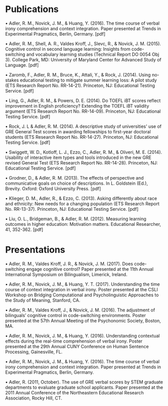 # Publications

•	Adler, R. M., Novick, J. M., & Huang, Y. (2016). The time course of verbal irony comprehension and context integration. Paper presented at Trends in Experimental Pragmatics, Berlin, Germany. [pdf]

•	Adler, R. M., Shell, A. R., Valdes Kroff, J., Slevc, R., & Novick, J. M. (2015). Cognitive control in second language learning: Insights from code-switching and vocabulary learning studies (Technical Report DO 0054 Obj 3). College Park, MD: University of Maryland Center for Advanced Study of Language. [pdf]

•	Zaromb, F., Adler, R. M., Bruce, K., Attali, Y., & Rock, J. (2014). Using no-stakes educational testing to mitigate summer learning loss: A pilot study (ETS Research Report No. RR-14-21). Princeton, NJ: Educational Testing Service. [pdf]

•	Ling, G., Adler, R. M., & Powers, D. E. (2014). Do TOEFL iBT scores reflect improvement in English proficiency? Extending the TOEFL iBT validity argument (ETS Research Report No. RR-14-09). Princeton, NJ: Educational Testing Service. [pdf]

•	Rock, J. L & Adler, R. M. (2014). A descriptive study of universities' use of GRE General Test scores in awarding fellowships to first-year doctoral students (ETS Research Report No. RR-14-27). Princeton, NJ: Educational Testing Service. [pdf]

•	Swiggett, W. D., Kotloff, L. J., Ezzo, C., Adler, R. M., & Oliveri, M. E. (2014). Usability of interactive item types and tools introduced in the new GRE revised General Test (ETS Research Report No. RR-14-28). Princeton, NJ: Educational Testing Service. [pdf]

•	Grodner, D., & Adler, R. M. (2013). The effects of perspective and communicative goals on choice of descriptions. In L. Goldstein (Ed.), Brevity. Oxford: Oxford University Press. [pdf]

•	Klieger, D. M., Adler, R., & Ezzo, C. (2013). Asking differently about race and ethnicity: New needs for a changing population (ETS Research Report No. RR-13-37). Princeton, NJ: Educational Testing Service. [pdf]

•	Liu, O. L., Bridgeman, B., & Adler, R. M. (2012). Measuring learning outcomes in higher education: Motivation matters. Educational Researcher, 41, 352-362. [pdf]

# Presentations
•	Adler, R. M., Valdes Kroff, J. R., & Novick, J. M. (2017). Does code-switching engage cognitive control? Paper presented at the 11th Annual International Symposium on Bilingualism, Limerick, Ireland.

•	Adler, R. M., Novick, J. M., & Huang, Y. T. (2017). Understanding the time course of context integration in verbal irony. Poster presented at the CSLI Workshop on Bridging Computational and Psycholinguistic Approaches to the Study of Meaning, Stanford, CA.

•	Adler, R. M., Valdes Kroff, J., & Novick, J. M. (2016). The adjustment of bilinguals’ cognitive control in code-switching environments. Poster presented at the 57th Annual Meeting of the Psychonomic Society, Boston, MA.

•	Adler, R. M., Novick, J. M., & Huang, Y. (2016). Understanding contextual effects during the real-time comprehension of verbal irony. Poster presented at the 29th Annual CUNY Conference on Human Sentence Processing, Gainesville, FL.

•	Adler, R. M., Novick, J. M., & Huang, Y. (2016). The time course of verbal irony comprehension and context integration. Paper presented at Trends in Experimental Pragmatics, Berlin, Germany.

•	Adler, R. (2011, October). The use of GRE verbal scores by STEM graduate departments to evaluate graduate school applicants. Paper presented at the 2011 Annual Conference of the Northeastern Educational Research Association, Rocky Hill, CT.
